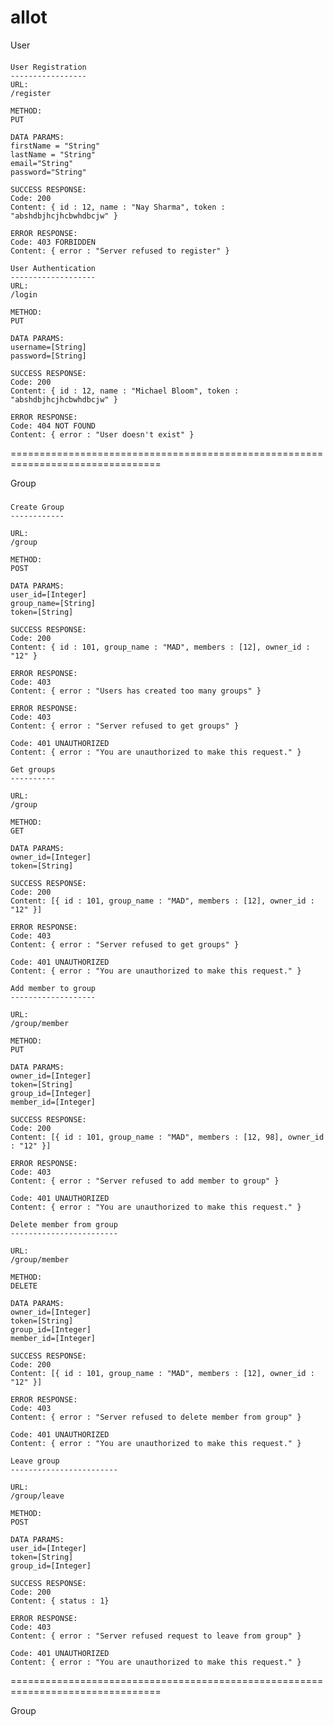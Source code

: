 # allot

User
####

    User Registration
    -----------------
    URL:
    /register

    METHOD:
    PUT

    DATA PARAMS:
    firstName = "String"
    lastName = "String"
    email="String"
    password="String"

    SUCCESS RESPONSE:
    Code: 200
    Content: { id : 12, name : "Nay Sharma", token : "abshdbjhcjhcbwhdbcjw" }

    ERROR RESPONSE:
    Code: 403 FORBIDDEN
    Content: { error : "Server refused to register" }

    User Authentication
    -------------------
    URL:
    /login

    METHOD:
    PUT

    DATA PARAMS:
    username=[String]
    password=[String]

    SUCCESS RESPONSE:
    Code: 200
    Content: { id : 12, name : "Michael Bloom", token : "abshdbjhcjhcbwhdbcjw" }

    ERROR RESPONSE:
    Code: 404 NOT FOUND
    Content: { error : "User doesn't exist" }

================================================================================

Group
#####

    Create Group
    ------------

    URL:
    /group

    METHOD:
    POST

    DATA PARAMS:
    user_id=[Integer]
    group_name=[String]
    token=[String]

    SUCCESS RESPONSE:
    Code: 200
    Content: { id : 101, group_name : "MAD", members : [12], owner_id : "12" }

    ERROR RESPONSE:
    Code: 403
    Content: { error : "Users has created too many groups" }

    ERROR RESPONSE:
    Code: 403
    Content: { error : "Server refused to get groups" }

    Code: 401 UNAUTHORIZED
    Content: { error : "You are unauthorized to make this request." }

    Get groups
    ----------

    URL:
    /group

    METHOD:
    GET

    DATA PARAMS:
    owner_id=[Integer]
    token=[String]

    SUCCESS RESPONSE:
    Code: 200
    Content: [{ id : 101, group_name : "MAD", members : [12], owner_id : "12" }]

    ERROR RESPONSE:
    Code: 403
    Content: { error : "Server refused to get groups" }

    Code: 401 UNAUTHORIZED
    Content: { error : "You are unauthorized to make this request." }

    Add member to group
    -------------------

    URL:
    /group/member

    METHOD:
    PUT

    DATA PARAMS:
    owner_id=[Integer]
    token=[String]
    group_id=[Integer]
    member_id=[Integer]

    SUCCESS RESPONSE:
    Code: 200
    Content: [{ id : 101, group_name : "MAD", members : [12, 98], owner_id : "12" }]

    ERROR RESPONSE:
    Code: 403
    Content: { error : "Server refused to add member to group" }

    Code: 401 UNAUTHORIZED
    Content: { error : "You are unauthorized to make this request." }

    Delete member from group
    ------------------------

    URL:
    /group/member

    METHOD:
    DELETE

    DATA PARAMS:
    owner_id=[Integer]
    token=[String]
    group_id=[Integer]
    member_id=[Integer]

    SUCCESS RESPONSE:
    Code: 200
    Content: [{ id : 101, group_name : "MAD", members : [12], owner_id : "12" }]

    ERROR RESPONSE:
    Code: 403
    Content: { error : "Server refused to delete member from group" }

    Code: 401 UNAUTHORIZED
    Content: { error : "You are unauthorized to make this request." }

    Leave group
    ------------------------

    URL:
    /group/leave

    METHOD:
    POST

    DATA PARAMS:
    user_id=[Integer]
    token=[String]
    group_id=[Integer]

    SUCCESS RESPONSE:
    Code: 200
    Content: { status : 1}

    ERROR RESPONSE:
    Code: 403
    Content: { error : "Server refused request to leave from group" }

    Code: 401 UNAUTHORIZED
    Content: { error : "You are unauthorized to make this request." }

================================================================================

Group
#####
